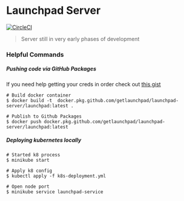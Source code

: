 # Launchpad Server

[![CircleCI](https://circleci.com/gh/getlaunchpad/launchpad-server.svg?style=svg)](https://circleci.com/gh/getlaunchpad/launchpad-server)

> Server still in very early phases of development

### Helpful Commands

##### Pushing code via GitHub Packages

If you need help getting your creds in order check out [this gist](https://gist.github.com/LucasStettner/66b2108d0fd9663f2c09db5556f69d39)

```shell
# Build docker container
$ docker build -t  docker.pkg.github.com/getlaunchpad/launchpad-server/launchpad:latest .

# Publish to Github Packages
$ docker push docker.pkg.github.com/getlaunchpad/launchpad-server/launchpad:latest
```

##### Deploying kubernetes locally

```shell
# Started k8 process
$ minikube start

# Apply k8 config
$ kubectl apply -f k8s-deployment.yml

# Open node port
$ minikube service launchpad-service
```
